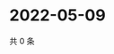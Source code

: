 # 2022-05-09

共 0 条

<!-- BEGIN WEIBO -->
<!-- 最后更新时间 Mon May 09 2022 15:13:15 GMT+0800 (China Standard Time) -->

<!-- END WEIBO -->
